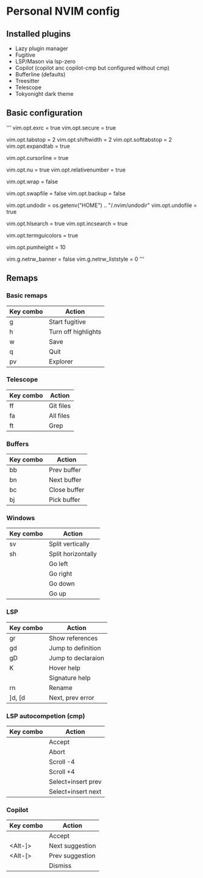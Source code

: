 # Personal NVIM config

## Installed plugins

* Lazy plugin manager
* Fugitive 
* LSP/Mason via lsp-zero
* Copilot (copilot anc copilot-cmp but configured without cmp)
* Bufferline (defaults)
* Treesitter
* Telescope
* Tokyonight dark theme

## Basic configuration

'''
vim.opt.exrc = true
vim.opt.secure = true

vim.opt.tabstop = 2
vim.opt.shiftwidth = 2
vim.opt.softtabstop = 2
vim.opt.expandtab = true

vim.opt.cursorline = true

vim.opt.nu = true
vim.opt.relativenumber = true

vim.opt.wrap = false

vim.opt.swapfile = false
vim.opt.backup = false

vim.opt.undodir = os.getenv("HOME") .. "/.nvim/undodir"
vim.opt.undofile = true

vim.opt.hlsearch = true
vim.opt.incsearch = true

vim.opt.termguicolors = true

vim.opt.pumheight = 10

vim.g.netrw_banner = false
vim.g.netrw_liststyle = 0
'''
## Remaps

### Basic remaps

| Key combo  | Action              |
|------------|---------------------|
| <leader>g  | Start fugitive      |
| <leader>h  | Turn off highlights |
| <leader>w  | Save                |
| <leader>q  | Quit                |
| <leader>pv | Explorer            |

### Telescope

| Key combo  | Action              |
|------------|---------------------|
| <leader>ff | Git files           |
| <leader>fa | All files           |
| <leader>ft | Grep                |

### Buffers

| Key combo  | Action              |
|------------|---------------------|
| <leader>bb | Prev buffer         |
| <leader>bn | Next buffer         |
| <leader>bc | Close buffer        |
| <leader>bj | Pick buffer         |

### Windows

| Key combo  | Action              |
|------------|---------------------|
| <leader>sv | Split vertically    |
| <leader>sh | Split horizontally  |
| <Ctrl-l>   | Go left             |
| <Ctrl-h>   | Go right            |
| <Ctrl-j>   | Go down             |
| <Ctrl-k>   | Go up               |

### LSP

| Key combo  | Action              |
|------------|---------------------|
| gr         | Show references     |
| gd         | Jump to definition  |
| gD         | Jump to declaraion  |
| K          | Hover help          |
| <Ctrl-k>   | Signature help      |
| <leader>rn | Rename              |
| ]d, [d     | Next, prev error    |

### LSP autocompetion (cmp)

| Key combo  | Action              |
|------------|---------------------|
| <Ctrl-y>   | Accept              |
| <Ctrl-e>   | Abort               |
| <Ctrl-u>   | Scroll -4           |
| <Ctrl-d>   | Scroll +4           |
| <Shft-Tab> | Select+insert prev  |
| <Tab>      | Select+insert next  |

### Copilot

| Key combo  | Action              |
|------------|---------------------|
| <Alt-l>    | Accept              |
| <Alt-]>    | Next suggestion     |
| <Alt-[>    | Prev suggestion     |
| <Alt-k>    | Dismiss             |
